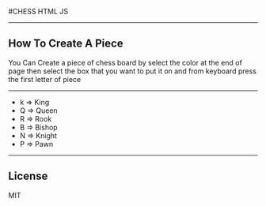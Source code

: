 #CHESS HTML JS 

-------------

## How To Create A Piece
You Can Create a piece of chess board by select the color at the end of page
then select the box that you want to put it on 
and from keyboard press the first letter of piece

--------------

- k => King
- Q => Queen
- R => Rook
- B => Bishop
- N => Knight
- P => Pawn
--------------

## License
MIT